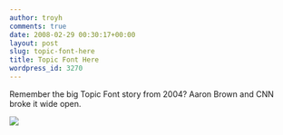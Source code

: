 ```yaml
---
author: troyh
comments: true
date: 2008-02-29 00:30:17+00:00
layout: post
slug: topic-font-here
title: Topic Font Here
wordpress_id: 3270
---
```


Remember the big Topic Font story from 2004? Aaron Brown and CNN broke it wide open.

![](http://troyandgay.com/blog/pix/2008/02/img_1532.jpg)
